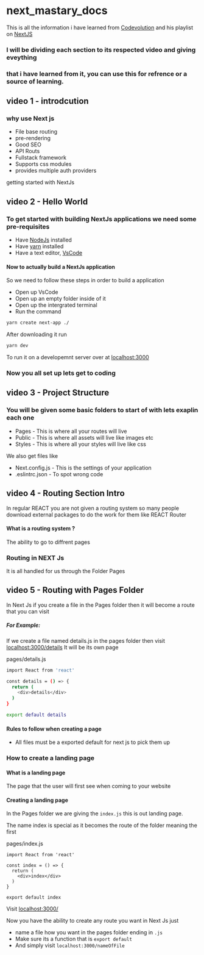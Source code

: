 # next_mastary_docs

This is all the information i have learned from [
Codevolution](https://www.youtube.com/watch?v=GOdu5C8JzL8&list=PLC3y8-rFHvwgC9mj0qv972IO5DmD-H0ZH&index=14)
and his playlist on [NextJS](https://www.youtube.com/watch?v=GOdu5C8JzL8&list=PLC3y8-rFHvwgC9mj0qv972IO5DmD-H0ZH&index=14)

### I will be dividing each section to its respected video and giving eveything 
### that i have learned from it, you can use this for refrence or a source of learning.



## video 1 - introdcution

### why use Next js

- File base routing
- pre-rendering
- Good SEO
- API Routs
- Fullstack framework
- Supports css modules
- provides multiple auth providers


getting started with NextJs

## video 2 - Hello World

### To get started with building NextJs applications we need some pre-requisites

- Have [NodeJs](https://nodejs.org/en/) installed
- Have [yarn](https://classic.yarnpkg.com/lang/en/docs/install/#mac-stable) installed
- Have a text editor, [VsCode](https://code.visualstudio.com/download)

#### Now to actually build a NextJs application

So we need to follow these steps in order to build a application

- Open up VsCode
- Open up an empty folder inside of it 
- Open up the intergrated terminal
- Run the command 
```bash 
yarn create next-app ./ 
```
After downloading it run 
```bash
yarn dev
```
To run it on a developemnt server over at [localhost:3000](http://localhost:3000/)

### Now you all set up lets get to coding


## video 3 - Project Structure

### You will be given some basic folders to start of with lets exaplin each one

- Pages - This is where all your routes will live
- Public - This is where all assets will live like images etc
- Styles - This is where all your styles will live like css 

We also get files like 
- Next.config.js - This is the settings of your application
- .eslintrc.json - To spot wrong code

## video 4 - Routing Section Intro

In regular REACT you are not given a routing system so many people download external packages to do the work for them like 
REACT Router

#### What is a routing system ?

The ability to go to diffrent pages

### Routing in NEXT Js

It is all handled for us through the Folder Pages

## video 5 - Routing with Pages Folder

In Next Js if you create a file in the Pages folder then it will become a route that you can visit

##### For Example:

If we create a file named details.js in the pages folder then visit [localhost:3000/details](http://localhost:3000/details) It will be 
its own page

pages/details.js
```bash
import React from 'react'

const details = () => {
  return (
    <div>details</div>
  )
}

export default details
```
#### Rules to follow when creating a page
- All files must be a exported default for next js to pick them up

### How to create a landing page

#### What is a landing page
The page that the user will first see when coming to your website

#### Creating a landing page

In the Pages folder we are giving the ``` index.js ``` this is out landing page.

The name index is special as it becomes the route of the folder meaning the first

pages/index.js
```
import React from 'react'

const index = () => {
  return (
    <div>index</div>
  )
}

export default index
```

Visit [localhost:3000/](http://localhost:3000/)

Now you have the ability to create any route you want in Next Js just

- name a file how you want in the pages folder ending in ```.js```
- Make sure its a function that is ```export default ```
- And simply visit ```localhost:3000/nameOfFile ```
